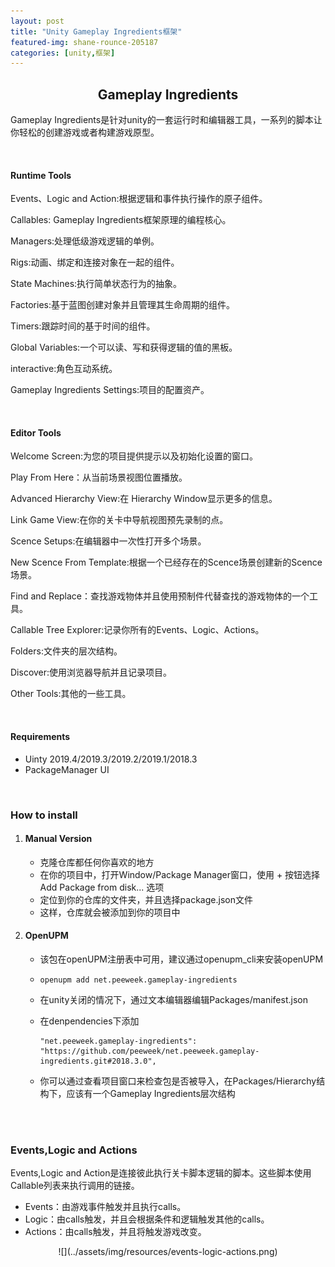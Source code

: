```yaml
---
layout: post
title: "Unity Gameplay Ingredients框架"
featured-img: shane-rounce-205187
categories: [unity,框架]
---
```

## <center>Gameplay Ingredients</center>

Gameplay Ingredients是针对unity的一套运行时和编辑器工具，一系列的脚本让你轻松的创建游戏或者构建游戏原型。

</br>

#### Runtime Tools

Events、Logic and Action:根据逻辑和事件执行操作的原子组件。

Callables: Gameplay Ingredients框架原理的编程核心。

Managers:处理低级游戏逻辑的单例。

Rigs:动画、绑定和连接对象在一起的组件。

State Machines:执行简单状态行为的抽象。

Factories:基于蓝图创建对象并且管理其生命周期的组件。

Timers:跟踪时间的基于时间的组件。

Global Variables:一个可以读、写和获得逻辑的值的黑板。

interactive:角色互动系统。

Gameplay Ingredients Settings:项目的配置资产。

</br>

#### Editor Tools

Welcome Screen:为您的项目提供提示以及初始化设置的窗口。

Play From Here：从当前场景视图位置播放。

Advanced Hierarchy View:在 Hierarchy Window显示更多的信息。

Link Game View:在你的关卡中导航视图预先录制的点。

Scence Setups:在编辑器中一次性打开多个场景。

New Scence From Template:根据一个已经存在的Scence场景创建新的Scence场景。

Find and Replace：查找游戏物体并且使用预制件代替查找的游戏物体的一个工具。

Callable Tree Explorer:记录你所有的Events、Logic、Actions。

Folders:文件夹的层次结构。

Discover:使用浏览器导航并且记录项目。

Other Tools:其他的一些工具。

</br>

#### Requirements

- Uinty 2019.4/2019.3/2019.2/2019.1/2018.3
- PackageManager UI

</br>

### How to install

1. #### Manual Version

   - 克隆仓库都任何你喜欢的地方
   - 在你的项目中，打开Window/Package Manager窗口，使用 + 按钮选择 Add Package from disk... 选项
   - 定位到你的仓库的文件夹，并且选择package.json文件
   - 这样，仓库就会被添加到你的项目中

2. #### OpenUPM

   - 该包在openUPM注册表中可用，建议通过openupm_cli来安装openUPM

   - ```shell
     openupm add net.peeweek.gameplay-ingredients
     ```

   - 在unity关闭的情况下，通过文本编辑器编辑Packages/manifest.json

   - 在denpendencies下添加

     ```
     "net.peeweek.gameplay-ingredients": "https://github.com/peeweek/net.peeweek.gameplay-ingredients.git#2018.3.0",
     ```

   - 你可以通过查看项目窗口来检查包是否被导入，在Packages/Hierarchy结构下，应该有一个Gameplay Ingredients层次结构

</br>

</br>

### Events,Logic  and Actions

Events,Logic and Action是连接彼此执行关卡脚本逻辑的脚本。这些脚本使用Callable列表来执行调用的链接。

- Events：由游戏事件触发并且执行calls。
- Logic：由calls触发，并且会根据条件和逻辑触发其他的calls。
- Actions：由calls触发，并且将触发游戏改变。

<center>![](../assets/img/resources/events-logic-actions.png)</center>

























































































































































